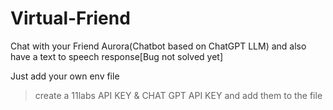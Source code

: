 # Virtual-Friend
Chat with your Friend Aurora(Chatbot based on ChatGPT LLM) and also have a text to speech response[Bug not solved yet]

Just add your own env file
> create a 11labs API KEY & CHAT GPT API KEY and add them to the file
